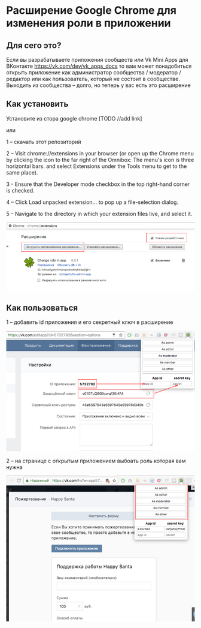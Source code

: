 Расширение Google Chrome для изменения роли в приложении
========================================================
Для сего это?
----------------

Если вы разрабатываете приложения сообществ или Vk Mini Apps для ВКонтакте https://vk.com/dev/vk_apps_docs то вам может понадобиться открыть приложение 
как администратор сообщества / модератор / редактор или как пользователь, который не состоит в сообществе.
Выходить из сообщества – долго, но теперь у вас есть это расширение

Как установить
--------------

Установите из стора google chrome [TODO //add link]

или

1 – скачать этот репозиторий

2 – Visit chrome://extensions in your browser (or open up the Chrome menu by clicking the icon to the far right of the Omnibox:  The menu's icon is three horizontal bars. and select Extensions under the Tools menu to get to the same place).

3 - Ensure that the Developer mode checkbox in the top right-hand corner is checked.

4 – Click Load unpacked extension… to pop up a file-selection dialog.

5 – Navigate to the directory in which your extension files live, and select it.

![Install](help/install.jpg)

Как пользоваться
----------------

1 – добавить id приложения и его секретный ключ в расширение

![Config](help/config.jpg)

2 – на странице с открытым приложением выбоать роль которая вам нужна

![Use](help/use.jpg)
